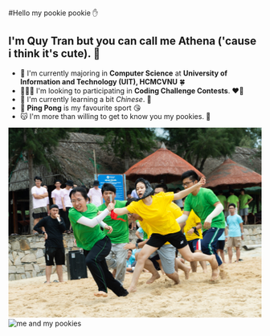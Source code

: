 #Hello my pookie pookie ✋
## I'm Quy Tran but you can call me Athena ('cause i think it's cute). 🤟
- 📖 I'm currently majoring in **Computer Science** at **University of Information and Technology (UIT), HCMCVNU** 🍀 
- 🧑‍🤝‍🧑 I'm looking to participating in **Coding Challenge Contests**. ❤️‍🔥
- 🌳 I'm currently learning a bit *Chinese*. 🤘
- 🏓 **Ping Pong** is my favourite sport 😘
- 😽 I'm more than willing to get to know you my pookies. 💋


<picture>
  <source media="(prefers-color-scheme: dark)" srcset="https://github.com/QuyTran2906/QuyTran2906/blob/a91281fcc3e6120792cb5c33c2ce69771588b4b7/461386596_966525001945937_4196646857514486153_n.jpg">
  <source media="(prefers-color-scheme: light)" srcset="https://github.com/QuyTran2906/QuyTran2906/blob/a91281fcc3e6120792cb5c33c2ce69771588b4b7/461289397_966550085276762_4855311939072317323_n.jpg">
  <img alt="me and my pookies" src="https://github.com/QuyTran2906/QuyTran2906/blob/a91281fcc3e6120792cb5c33c2ce69771588b4b7/461175949_966531585278612_8933216479491350081_n.jpg">
   <img alt="me and my pookies" src="https://github.com/QuyTran2906/QuyTran2906/blob/80e4ab8121b115126d55229572743af730eb3758/IMG_20240522_095055.jpg">
</picture>
